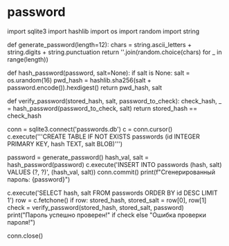 # password
import sqlite3
import hashlib
import os
import random
import string

def generate_password(length=12):
    chars = string.ascii_letters + string.digits + string.punctuation
    return ''.join(random.choice(chars) for _ in range(length))

def hash_password(password, salt=None):
    if salt is None:
        salt = os.urandom(16)
    pwd_hash = hashlib.sha256(salt + password.encode()).hexdigest()
    return pwd_hash, salt

def verify_password(stored_hash, salt, password_to_check):
    check_hash, _ = hash_password(password_to_check, salt)
    return stored_hash == check_hash

conn = sqlite3.connect('passwords.db')
c = conn.cursor()
c.execute('''CREATE TABLE IF NOT EXISTS passwords (id INTEGER PRIMARY KEY, hash TEXT, salt BLOB)''')

password = generate_password()
hash_val, salt = hash_password(password)
c.execute('INSERT INTO passwords (hash, salt) VALUES (?, ?)', (hash_val, salt))
conn.commit()
print(f"Сгенерированный пароль: {password}")

c.execute('SELECT hash, salt FROM passwords ORDER BY id DESC LIMIT 1')
row = c.fetchone()
if row:
    stored_hash, stored_salt = row[0], row[1]
    check = verify_password(stored_hash, stored_salt, password)
    print("Пароль успешно проверен!" if check else "Ошибка проверки пароля!")

conn.close()
